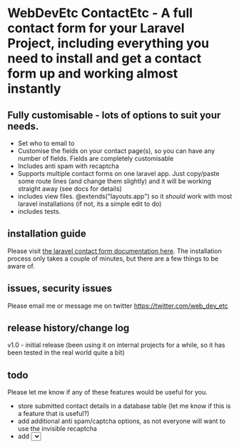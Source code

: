 # WebDevEtc ContactEtc - A full contact form for your Laravel Project, including everything you need to install and get a contact form up and working almost instantly

## Fully customisable - lots of options to suit your needs.

- Set who to email to
- Customise the fields on your contact page(s), so you can have any number of fields. Fields are completely customisable
- Includes anti spam with recaptcha
- Supports multiple contact forms on one laravel app. Just copy/paste some route lines (and change them slightly) and it will be working straight away (see docs for details)
- includes view files. @extends("layouts.app") so it *should* work with most laravel installations (if not, its a simple edit to do)
- includes tests.



## installation guide

Please visit [the laravel contact form documentation here](https://webdevetc.com/contactetc/). The installation process only takes a couple of minutes, but there are a few things to be aware of.

## issues, security issues

Please email me or message me on twitter https://twitter.com/web_dev_etc

## release history/change log

v1.0 - initial release (been using it on internal projects for a while, so it has been tested in the real world quite a bit)

## todo

Please let me know if any of these features would be useful for you.

- store submitted contact details in a database table (let me know if this is a feature that is useful?)
- add additional anti spam/captcha options, as not everyone will want to use the invisible recaptcha
- add <select> dropdowns. Is this someone people want on a contact form? please let me know
